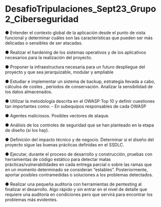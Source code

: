 # DesafioTripulaciones_Sept23_Grupo2_Ciberseguridad

● Entender el contexto global de la aplicación desde el punto de vista funcional y determinar cuáles 
son las características que pueden ser más delicadas o sensibles de ser atacadas.

● Realizar el hardening de los sistemas operativos y de los aplicativos necesarios para la realización 
del proyecto.

● Proponer la infraestructura necesaria para un futuro despliegue del proyecto y que sea jerarquizable, 
modular y ampliable

● Estudiar e implementar un sistema de backup, estrategía llevada a cabo, cálculos de costes , 
periodos de conservación. Analizar la sensibilidad de los datos almacenados. 

● Utilizar la metodología descrita en el OWASP Top 10 y definir cuestiones tan importantes como: - En 
subequipos responsables de cada OWASP

● Agentes maliciosos. Posibles vectores de ataque.

● Análisis de los controles de seguridad que se han planteado en la etapa de diseño (si los hay).

● Definición del impacto técnico y de negocio. Determinar si el diseño del proyecto sigue las buenas 
prácticas definidas en el SSDLC. 

● Ejecutar, durante el proceso de desarrollo y construcción, pruebas con herramientas de código 
estático para detectar malas prácticas/vulnerabilidades en cada entrega parcial o sobre las ramas 
que en un momento determinado se consideran “estables”. Posteriormente, aportar posibles 
contramedidas o soluciones a los problemas detectados.

● Realizar una pequeña auditoría con herramientas de pentesting al finalizar el desarrollo. Algo rápido 
y sin entrar en el nivel de detalle que requiere una auditoría en condiciones pero que servirá para 
encontrar los problemas más evidentes.

